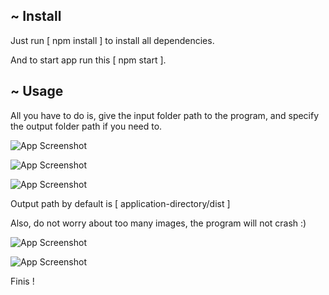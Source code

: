 
## ~ Install

Just run [ npm install ] to install all dependencies.

And to start app run this [ npm start ].

## ~ Usage

All you have to do is, give the input folder path to the program, and specify the output folder path if you need to.

![App Screenshot](../media/p1.png?raw=true)

![App Screenshot](../media/p2.png?raw=true)

![App Screenshot](../media/p3.png?raw=true)

Output path by default is [ application-directory/dist ]

Also, do not worry about too many images, the program will not crash :)

![App Screenshot](../media/p4.png?raw=true)

![App Screenshot](../media/p5.png?raw=true)

Finis !
